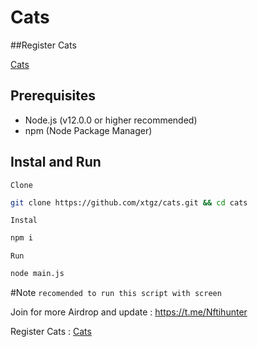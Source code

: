 # Cats

##Register Cats

[Cats](https://t.me/catsgang_bot/join?startapp=936s1rtfNgcSKtCAFAIe9)

## Prerequisites

- Node.js (v12.0.0 or higher recommended)
- npm (Node Package Manager)

## Instal and Run

```Clone```

```bash
git clone https://github.com/xtgz/cats.git && cd cats
```

```Instal```

```bash
npm i
```

```Run```

```bash
node main.js
```


#Note
```recomended to run this script with screen```

Join for more Airdrop and update : https://t.me/Nftihunter

Register Cats : [Cats](https://t.me/catsgang_bot/join?startapp=936s1rtfNgcSKtCAFAIe9)
